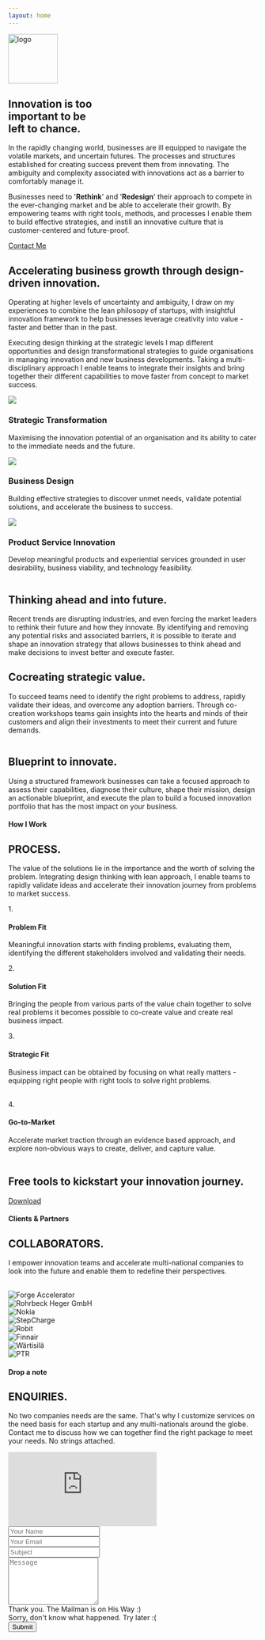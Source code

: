 ```yaml
---
layout: home
---
```

<!--
=================
Hero Area
================= 
-->
<!-- id="particles-js" -->
<section class="hero-area" >
<div id="particles-js"></div>

<div class="container" id="home">
<div class="row">
<div class="col-12 hero-logo">
 <a class="navbar-brand" href="{{ site.url }}">
    <img src="/images/muku_logo_white.png" alt="logo" width="100" class="text-left">
  </a>
</div>
    <div class="col-md-6">
      <div class="block">
          <p><h1>Innovation is too <br> important to be <br>left to chance.</h1></p>
      </div>
    </div>
<div class="col-md-6">
<div class="block">
<p>In the rapidly changing world, businesses are ill equipped to navigate the volatile markets, and uncertain futures. The processes and structures established for creating success prevent them from innovating. The ambiguity and complexity associated with innovations act as a barrier to comfortably manage it.  </p>
<p>Businesses need to '<b class="boldpink">Rethink</b>' and '<b class="boldpink">Redesign</b>' their approach to compete in the ever-changing market and be able to accelerate their growth. By empowering teams with right tools, methods, and processes I enable them to build effective strategies, and instill an innovative culture that is customer-centered and future-proof.</p> 
</div>
</div>
<div class="col-md-6 pb-5 pt-2">
<a href="#contact" target="" class="btn-main btn">Contact Me</a> 
</div>
</div>
<div class="row"> 
<div class="text-center col-12">
<div class="col-1 mr-auto ml-auto text-center">
<a href="#about">
    <b class="boldpink text-center fa fa-chevron-down"></b>
</a>
</div>
</div>
</div>
</div>
</section> 
<!-- End of section -->


<!--
=================
About Section
================= 
-->
<section class="about-2 section" id="about">
  <div class="container ">
    <div class="row">
      <div class="col-12 col-md-6">
        <h2>Accelerating business growth through design-driven innovation.</h2>
      </div>
      <div class="col-12 col-md-6">
        <p>Operating at higher levels of uncertainty and ambiguity, I draw on my experiences to combine the lean philosopy of startups, with insightful innovation framework to help businesses leverage creativity into value - faster and better than in the past.</p>
        <p>Executing design thinking at the strategic levels I map different opportunities and design transformational strategies to guide organisations in managing innovation and new business developments. Taking a multi-disciplinary approach I enable teams to integrate their insights and bring together their different capabilities to move faster from concept to market success. </p>
      </div>
    </div> 
    <!-- End row -->
  </div> 
  <!-- End container -->
</section> 
<!-- End section -->

<!--
=================
Services Section
================= 
-->
<section class="services section-xs" id="services">
<div class="container pt-5">
  <div class="row">

  <!-- Single Service Item -->
  <div class="col-md-4 col-sm-6 col-xs-12">
    <div class="service-block color-bg text-center">
      <div class="service-icon text-center">
        <img src="/images/icons/2x/telescope@2x.png">
      </div>
      <h3>Strategic Transformation</h3>
      <p>Maximising the innovation potential of an organisation and its ability to cater to the immediate needs and the future.</p>
    </div>
  </div>
  <!-- End Single Service Item -->

  <!-- Single Service Item -->
  <div class="col-md-4 col-sm-6 col-xs-12">
    <div class="service-block text-center">
      <div class="service-icon text-center">
        <img src="/images/icons/2x/strategy@2x.png"> 
      </div>
      <h3>Business Design</h3>
      <p>Building effective strategies to discover unmet needs, validate potential solutions, and accelerate the business to success.</p>
    </div>
  </div>
  <!-- End Single Service Item -->

<!-- Single Service Item -->
  <div class="col-md-4 col-sm-6 col-xs-12 mx-auto">
    <div class="service-block color-bg text-center">
      <div class="service-icon text-center">
        <img src="/images/icons/2x/lightbulb@2x.png">
      </div>
      <h3>Product Service Innovation</h3>
      <p>Develop meaningful products and experiential services grounded in user desirability, business viability, and technology feasibility.</p>
    </div>
  </div>
<!-- End Single Service Item -->
</div> 
<!-- End row -->
</div> 
<!-- End container -->
</section> 
<!-- End section -->
<section class="about section-sm">
<div class="container">
  <div class="row mb-50 justify-content-center">
    <div class="col-md-5 col-sm-12 text-center pt-5">
      <img src="/images/home/strategy-3_1.jpg" class="img-fluid rounded shadow" alt="">
    </div>
    <div class="col-md-5 col-sm-12">
      <div class="content">
      <h2></h2>
      <h2 spellcheck="true" data-medium-editor-element="true" role="textbox" aria-multiline="true" data-medium-editor-editor-index="32" medium-editor-index="58d8fdab-fa3e-ea7c-c930-4fdbd06b08bc" data-placeholder="Type your text" data-medium-focused="true">Thinking ahead and into future.</h2>
      <p>Recent trends are disrupting industries, and even forcing the market leaders to rethink their future and how they innovate. By identifying and removing any potential risks and associated barriers, it is possible to iterate and shape an innovation strategy that allows businesses to think ahead and make decisions to invest better and execute faster.</p>
      </div>
  </div>

  <div class="row mb-50 justify-content-center">
    <div class="col-md-5 col-sm-12">
      <div class="content text-right">
        <h2>Cocreating strategic value.</h2>
        <p>To succeed teams need to identify the right problems to address, rapidly validate their ideas, and overcome any adoption barriers. Through co-creation workshops teams gain insights into the hearts and minds of their customers and align their investments to meet their current and future demands.</p>
        </div>
      </div>
      <div class="col-md-5 col-sm-12 text-center pt-2" id="about-img1">
        <img src="/images/home/strategy-1.png" class="img-fluid rounded shadow" alt="">
      </div>
  </div>
  <div class="row mb-50 justify-content-center">
      <div class="col-md-5 col-sm-12">
        <img src="/images/home/strategy-2.jpg" class="img-fluid rounded shadow" alt="">
      </div>
      <div class="col-md-5 col-sm-12">
        <div class="content ">
        <h2>Blueprint to innovate.</h2>
        <p>Using a structured framework businesses can take a focused approach to assess their capabilities, diagnose their culture, shape their mission, design an actionable blueprint, and execute the plan to build a focused innovation portfolio that has the most impact on your business.</p>
        </div>
      </div>
    <!-- End row -->
    <div  class="anchorlink" id="process"></div>
    </div>
  </div> 
<!-- End row -->
</div> 
<!-- End container -->
</section> 
<!-- End section -->


<!--
=================
Process Section
================= 
-->

<section class="service-2 section bg-gray" id="process">
<div class="container">
<div class="row">
<div class="col">
<div class="title text-center">
<h4>How I Work</h4>
<h2>PROCESS.</h2>
<span class="borderline"></span>
<p>The value of the solutions lie in the importance and the worth of solving the problem. Integrating design thinking with lean approach, I enable teams to rapidly validate ideas and accelerate their innovation journey from problems to market success.</p>
</div>
</div>
</div>
<div class="row justify-content-center">
<div class="col-md-4 col-sm-6 p-0">
<div class="service-item text-center">
<span class="count">1.</span>
<i class="fa fa-puzzle-piece"></i>
<h4>Problem Fit</h4>
<p> Meaningful innovation starts with finding problems, evaluating them, identifying the different stakeholders involved and validating their needs.<!-- By taking a 360 degree perspective across the whole value chain teams can gain a thorough understanding of their user's journey to further design new opportunities and experiences. --><br> </p>
</div>
</div>
<div class="col-md-4 col-sm-6 p-0">
<div class="service-item text-center">
<span class="count">2.</span>
<i class="fa-paper-plane fa"></i>
<h4>Solution Fit</h4>
<p>Bringing the people from various parts of the value chain together  to solve real problems it becomes possible to co-create value and create real business impact. <!-- . This dramatically speeds up the time-to-market and develop disruptive business. --><br> </p>
</div>
</div>
<div class="w-100"></div>
<div class="col-md-4 col-sm-6 p-0">
<div class="service-item text-center">
<span class="count">3.</span>
<i class="fa-crosshairs fa"></i>
<h4>Strategic Fit</h4>
<p>Business impact can be obtained by focusing on what really matters - equipping right people with right tools to solve right problems. <br><br>  </p>
</div>
</div>
<div class="col-md-4 col-sm-6 p-0">
<div class="service-item text-center">
<span class="count">4.</span>
<i class="fa fa-rocket"></i>
<h4>Go-to-Market</h4>
<p>Accelerate market traction through an evidence based approach, and explore non-obvious ways to create, deliver, and capture value. <br><br>  </p>
</div>
</div>
</div>
<!-- End row -->
</div>
<!-- End container -->
</section>
<!-- End section -->


<!--
=================
Downloads section
================= 
-->

<section class="section freetools" id="freetools">
    <div class="container">
        <div class="row">
            <div class="col-12 col-md-5">
                <h2>Free tools to kickstart your innovation journey.</h2>
            </div>
            <div class="col-12 col-md-7">
                <a href="" target="_blank" class="btn-main btn btn-main-sm ">Download</a>
            </div>
        </div>         
        <!-- End row -->
    </div>     
    <!-- End container -->
</section>
<!-- End section -->

<!--
=================
Client section
================= 
-->
<section class="clients-table section " id="clients">
<div class="container mt-3">
<div class="row">
<div class="col">
<div class="title text-center">
<h4>Clients & Partners</h4>
<h2>COLLABORATORS.</h2>
<span class="borderline"></span>
<p>I empower innovation teams and accelerate multi-national companies to look into the future and enable them to redefine their perspectives.</p>
</div>
</div><br>
<div class="row">
<!-- single pricing table -->
<div class="col-md-3 col-sm-6 col-12 pb-4">
<div class="client-member text-center">
<div class="client-photo">
<!-- member photo -->
<img src="/images/client-logo/1-forge.png" alt="Forge Accelerator" class="img-fluid">
<!-- /member photo -->
</div>
<!-- member name & designation -->
<!-- /member name & designation -->
</div>
</div>
<div class="col-md-3 col-sm-6 col-12">
<div class="client-member text-center">
<div class="client-photo">
<!-- member photo -->
<img src="/images/client-logo/2-rohrbeckheger.png" alt="Rohrbeck Heger GmbH" class="img-fluid align-middle">
<!-- /member photo -->
</div>
<!-- member name & designation -->
<!-- /member name & designation -->
</div>
</div>
<div class="col-md-3 col-sm-6 col-12">
<div class="client-member text-center">
<div class="client-photo">
<!-- member photo -->
<img src="/images/client-logo/3-nokia.png" alt="Nokia" class="img-fluid">
<!-- /member photo -->
</div>
<!-- member name & designation -->
<!-- /member name & designation -->
</div>
</div>

<div class="col-md-3 col-sm-6 col-12">
<div class="client-member text-center">
<div class="client-photo">
<!-- member photo -->
<img src="/images/client-logo/5-stepcharge.png" alt="StepCharge" class="img-fluid">
<!-- /member photo -->
</div>
<!-- member name & designation -->
<!-- /member name & designation -->
</div>
</div>
<div class="row">
<!-- single pricing table -->
<div class="col-md-3 col-sm-6 col-12">
<div class="client-member text-center">
<div class="client-photo">
<!-- member photo -->
<img src="/images/client-logo/4-robit.png" alt="Robit" class="img-fluid">
<!-- /member photo -->
</div>
<!-- member name & designation -->
<!-- /member name & designation -->
</div>
</div>

<div class="col-md-3 col-sm-6 col-12">
<div class="client-member text-center">
<div class="client-photo ">
<!-- member photo -->
<img src="/images/client-logo/6-finnair.png" alt="Finnair" class="img-fluid">
<!-- /member photo -->
</div>
<!-- member name & designation -->
<!-- /member name & designation -->
</div>
</div>
<div class="col-md-3 col-sm-6 col-12">
<div class="client-member text-center">
<div class="client-photo">
<!-- member photo -->
<img src="/images/client-logo/7-wartsila.png" alt="Wärtisilä" class="img-fluid">
<!-- /member photo -->
</div>
<!-- member name & designation -->
<!-- /member name & designation -->
</div>
</div>

<div class="col-md-3 col-sm-6 col-12">
<div class="client-member text-center">
<div class="client-photo">
<!-- member photo -->
<img src="/images/client-logo/8-PTR.png" alt="PTR" class="img-fluid">
<!-- /member photo -->
</div>
<!-- member name & designation -->
<!-- /member name & designation -->
</div>
</div>

</div>
</div>
</div>
</div>
<!-- End container -->
</section>
<!-- End section -->

<!--
=================
Contact Section
================= 
-->
<section class="contact-us section bg-gray" id="contact">
  <div class="container mt-3">
    <div class="row">
      <div class="col">
        <div class="title text-center">
          <h4>Drop a note</h4>
          <h2>ENQUIRIES.</h2>
          <span class="borderline"></span>
          <p>
          No two companies needs are the same. That's why I customize services on the need basis for each startup and any multi-nationals around the globe. Contact me to discuss how we can together find the right package to meet your needs. 
          No strings attached. <br><!-- 
          Do you have a problem you need to define?<br>
          Do you have an idea to take forward? <br>
          Do you need help to rethink your strategy?<br>
          Do you have a problem in taking your product to market?<br> -->
          </p>
        </div>
      </div>
    </div>
    <!-- End row -->

  <!-- Map & Contact Form -->
  <div class="row">
    <div id="map" class="col-12 col-md-6">
      <div class="mapouter">
        <div class="gmap_canvas">
          <iframe id="gmap_canvas" src="https://maps.google.com/maps?q=78%20kavya%20fort%2C%20east%20lokamanya%20street%20rspuram%20coimbatore&t=&z=13&ie=UTF8&iwloc=&output=embed" frameborder="0" scrolling="no" marginheight="0" marginwidth="0"></iframe>
        </div>
      </div>
    </div> 
    <div class="col-12 col-md-6 contact-form pt-2">
      <form id="contact-form" method="post" action="sendmail.php" role="form">
          <div class="form-group">
            <input type="text" placeholder="Your Name" class="form-control" name="name" id="name">
          </div>					
          <div class="form-group">
            <input type="email" placeholder="Your Email" class="form-control" name="email" id="email">
          </div>					
          <div class="form-group">
            <input type="text" placeholder="Subject" class="form-control" name="subject" id="subject">
          </div>
          <div class="form-group pt-4">
            <textarea rows="6" placeholder="Message" class="form-control" name="message" id="message"></textarea>	
          </div>					
          <div id="success" class="success">
            Thank you. The Mailman is on His Way :)
          </div>					
          <div id="error" class="error">
            Sorry, don't know what happened. Try later :(
          </div>					
          <div id="cf-submit" class="pt-1">
            <input type="submit" id="contact-submit" class="btn btn-transparent" value="Submit">
          </div>											
        </form>
    </div>
  </div>
</div>  
</section>
 <!-- end row -->
<!-- / End Contact Details -->
<!-- end container -->
<!-- end section -->

<script src="/js/particle/particles.js"></script>
<script src="/js/particle/app.js"></script>

<script type="text/javascript">
function validateForm() {
  var name = document.forms["contact-form"]["name"];
  if (name.value == "") {
    alert("Name must be filled out");
    name.focus(); 
    return false;
  }

  var email = document.forms["contact-form"]["email"];
  if (email.value == "") {
    alert("Email must be filled out");
    email.focus()
    return false;
  }

  var subject = document.forms["contact-form"]["subject"];
  if (subject.value == "") {
    alert("Subject must be filled out");
    subject.focus()
    return false;
  }

  var message = document.forms["contact-form"]["message"];
  if (message.value == "") {
    alert("Message must be filled out");
    message.focus()
    return false;
  }

  if (name.value !="") or (name.value !="") or (name.value !="") or (name.value !="") {
      window.open('mailto:test@example.com?subject=subject&body=body');
  }
  
} 
</script>